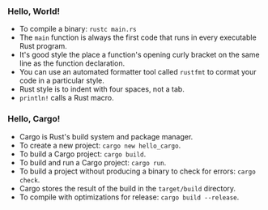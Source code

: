 ### Hello, World!

* To compile a binary: `rustc main.rs`
* The `main` function is always the first code that runs in every executable Rust program.
* It's good style the place a function's opening curly bracket on the same line as the function declaration.
* You can use an automated formatter tool called `rustfmt` to cormat your code in a particular style.
* Rust style is to indent with four spaces, not a tab.
* `println!` calls a Rust macro.

### Hello, Cargo!

* Cargo is Rust's build system and package manager.
* To create a new project: `cargo new hello_cargo`.
* To build a Cargo project: `cargo build`.
* To build and run a Cargo project: `cargo run`.
* To build a project without producing a binary to check for errors: `cargo check`.
* Cargo stores the result of the build in the `target/build` directory.
* To compile with optimizations for release: `cargo build --release`.
